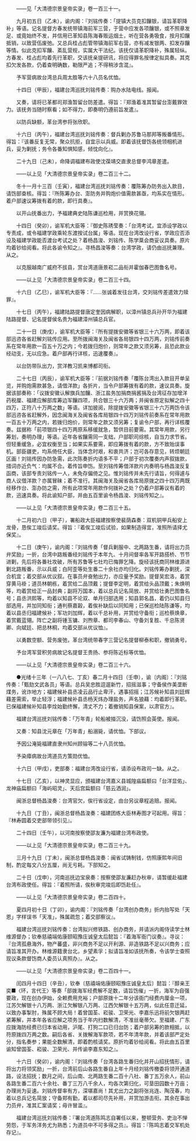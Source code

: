 <!-- { "loadSidebar": true } -->
　　——见「大清德宗景皇帝实录」卷一百三十一。

　　九月初五日（乙未），谕内阁：『刘铭传奏：「提镇大员克扣饟银，请旨革职降补」等语。记名提督方春发统带镇海前军三营，于营中应发各项饟银，或不照章发足、或竟始终不发，并信用已革知县陈海春贩运烟土，听在营各勇吸食，按月扣饟抵销，以致营伍废弛。又总兵桂占彪管带镇海前军右营，亦有减发银两、扣发存饟等情。似此克扣军饟、紊乱营规，实属大干法纪。该抚仅请革职降补，殊属轻纵。方春发、桂占彪均着先行革职，交该抚亲提研讯，将应得罪名按律定拟具奏。其克扣欠发各款，仍着查明确数，勒限严追；不得稍涉含混』。

　　予军营病故台湾总兵周太胜等六十八员名优恤。

　　十四日（甲辰），福建台湾巡抚刘铭传奏：购办水陆电线。报闻。

　　又奏，请将已革都司郑渔暂留台防差遣。得旨：『郑渔着准其暂留台澎戴罪效力。该抚务当随时察看；如不得力，即奏明仍遵前旨发遣』。

　　以防兵缺额，革台湾参将张欣职。

　　十六日（丙午），福建台湾巡抚刘铭传奏：督兵剿办苏鲁马那邦等叛番情形。得旨：『该番反复无常，聚众抗拒，自宜示以兵威。即着该抚督饬各统领相机进兵，妥为剿抚；务令各番知惧知感，倾忱向化』。

　　二十九日（己未），命降调福建布政使沈葆靖交直隶总督李鸿章差遣。

　　——以上见「大清德宗景皇帝实录」卷二百三十二。

　　冬十一月十三百（壬寅），福建台湾巡抚刘铭传奏：覆陈筹办防务出入款目，请饬部查核。得旨：『所陈筹办台、澎防务并购炮价值需款甚亟，均系实在情形。着户部速议筹拨有着的款，即行具奏』。

　　以开山抚番出力，予福建典史陆陈谦巡检用，并赏换花翎。

　　十四日（癸卯），谕军机大臣等：『御史陈琇莹奏：「台湾考试，宜添设学政以专责成，或令福建学政乘轮东渡按试台属」等语。现在台湾改设行省，学政应否添设及福建学政能否渡台考试之处？着杨昌浚、刘铭传、陈学棻会商妥议具奏。原片均着钞给阅看。将此各谕令知之』。寻杨昌浚等奏：台湾学政，请仍由巡抚兼理。从之。

　　以克服越南广威府不拔县，赏台湾道唐景崧二品衔并霍伽春巴图鲁名号。

　　——以上见「大清德宗景皇帝实录」卷二百三十四。

　　十六日（乙巳），谕军机大臣等：『……张诚着发往台湾，交刘铭传差遣效力赎罪』。

　　十七日（丙午），福建陆路提督唐定奎因病解职，以漳州镇总兵孙开华为福建陆路提督、记名提督侯名贵为福建漳州镇总兵官。

　　二十一日（庚戌），谕军机大臣等：『所有提拨安徽等省银三十六万两，即着该部迅咨各省赶解刘铭传应用。至所拨闽海关及闽省各局银四十四万两，刘铭传前奏系在常年用款一百五十万之内；今若拨归炮价，则常年之款又须另筹，且恐此款业经动支，无以应急。着户部再行详核，迅速覆奏』。

　　以台防带队出力，赏洋教习凯来博都司衔。

　　二十七日（丙辰），谕军机大臣等：『前据刘铭传奏「覆陈台湾出入款目开单呈览，并购炮需款甚急，请借洋款」各折片，当令户部筹拨有着的款，速议具奏。旋据该部奏称：「议拨安徽认解旗兵加饟、浙江盐务加捐商捐酱捐及台湾征存加增洋药税厘、福建应解部库筹边军饟四项，共合银三十六万两；并闽省原定拟解之四十四万，正符八十万两之数」等语。详加披阅，除提拨安徽等省银三十六万两饬令该部迅咨各省赶解外，因念闽海关及闽省各库局银四十四万刘铭传前奏系在常年用款一百五十万两之内，若拨归炮价，则常年之款又须另筹；复谕令户部，再行详核覆奏。兹据称「前项银四十四万两原系移缓就急，暂供目前要需。其常年用款，另行筹划，奏明办理」等语。近年各省饟需同一支绌，户部职司综核，自当力求节省。但轻重缓急，必宜权衡至当；如果实系要需，即应筹拨有着的款，方不致贻误事机。部臣疆吏，均系倚任大臣，当体念时艰，和衷共济；岂可各存意见，转烦朝廷区画！刘铭传因办防急需，此次陈奏折内语多不平；户部于初次覆奏内声叙拨款，措词亦近负气：均属不合。着传旨申饬。至刘铭传筹借洋款片内奏明与杨昌浚反复函商，该部专责刘铭传一人，未免存偏倚之见。惟刘铭传并未先行请旨，何得遽与商人议借洋款？亦属冒昧；着不准行。其闽海关及闽省各库局原拨之四十四万两既经移作台、澎办防之需，所有此项常年用款作何拨补之处？仍着户部筹议有着的款，迅速具奏。将此谕知户部，并由五百里谕令杨昌浚、刘铭传知之』。

　　——以上见「大清德宗景皇帝实录」卷二百三十五。

　　十二月初六日（甲子），署船政大臣福建按察使裴荫森奏：双机铜甲兵船安上龙骨，恳俟工竣后请奖。得旨：『着俟工竣后试验，如果制造得宜，准照所请择尤保奖』。

　　十二日（庚午），谕内阁：『刘铭传奏「督兵剿服中、北两路生番，请将出力员弁奖励」一折，台湾中路叛番经刘铭传于本年九、十月间督率各军开路搭桥、节节进剿，先后将各番社攻破，所有苏鲁等七社均已悔罪乞降。旋经该抚商同林维源进剿北路叛番，示以兵威；白阿歪等处生番二十余社亦均归化。刘铭传筹办剿抚，深合机宜；着交部从优议叙。在事员弁奋勉出力，亦应量予奖励。提督吴宏洛，着赏穿黄马褂；道员林朝栋，着赏给二品顶戴；提督李定明，着赏给头品顶戴；朱焕明等，均着赏给正一品封典；副将万国本，着以总兵记名简放、并赏给壮勇巴图鲁名号；县丞洪熙等，均着以知县不论双、单月归部选用；知县郭名昌，着仍以知县归部选用，并加同知衔；通判蔡嘉榖，着俟补缺后以同知用；已保巡检陆陈谦等，均着以县丞归福建候补；军功刘加辉，着以千总补用，并赏给守备衔；巡检蔡焕章，着赏戴蓝翎。阵亡之副将锺玉镛、刘煦章、都司李春山、守备刘复胜、千总陈贤卿、向斌廷、把总林桐，均着交部从优议恤』。

　　以勇数空额、营务废弛，革台湾统带春字三营记名提督柳泰和职，撤销勇号。

　　予台湾军营积劳病故记名提督王贵扬、参将陈近标等优恤。

　　——以上见「大清德宗景皇帝实录」卷二百三十六。

　　●光绪十三年（一八八七、丁亥）春二月十四日（壬申），谕〔内阁〕：『刘铭传奏：「甄劾文武各员」等语。总兵吴忠胜逗遛新竹，招摇滋事；守备侯作美垄断煤务，讹诈地方；福建候补县丞凌云品行止卑汗，遇事招摇；江苏候补知县刘廷辉藉差需索，举止轻浮；福建候补县丞杨天炜办理盐务，声名狼藉：均着即行革职。已保福建候补知县李烇始勤终懈，清丈不力；着撤销知县保案，以肃官方』。

　　福建台湾巡抚刘铭传奏：「万年青」轮船被掽沉没，请饬照会英使。报闻。

　　又奏：知县沈元章在「万年青」船溺毙，请优恤。下部议。

　　予因公淹毙福建直隶州知州顾镕等二十八员优恤。

　　予染瘴病故台湾道员方策勋优恤。

　　十六日（甲戌），吏部奏：福建台湾改设行省，请添设布政司一缺。从之。

　　十七日（乙亥），以神灵显应，颁福建台湾嘉义县城隍庙扁额曰「台洋显佑」、龙神庙扁额曰「海屿昭灵」、天后宫扁额曰「慈云洒润」。

　　闽浙总督杨昌浚奏：台湾官欠，俟行省设定，由台另议章程追赔。报闻。

　　十九日（丁丑），闽浙总督杨昌浚奏：福建团练大臣林寿图才可起用。得旨：『林寿圆着交吏部带领引见』。

　　二十四日（壬午），以河南按察使邵友濂为福建台湾布政使。

　　——以上见「大清德宗景皇帝实录」卷二百三十九。

　　三月十九日（丁未），闽浙总督杨昌浚奏：闽省试铸制钱，仿照康熙年间旧制，酌定每文八分五厘，尚无亏耗。下部知之。

　　二十日（戊申），河南巡抚边宝泉奏：按察使邵友濂赶办秋审，请暂缓赴福建台湾布政使任。得旨：『着照所请，俟秋审完竣后即饬赴任』。

　　——以上见「大清德宗景皇帝实录」卷二百四十。

　　夏四月初十日（丁卯），谕内阁：『刘铭传奏「台湾创办商务」折内抬写处「天恩」字样误书「天准」，殊属疏忽；着交部察议』。

　　福建台湾巡抚刘铭传奏：台湾拟兴修铁路、创办商务，并请派内阁侍读学士林维源督办；钦奉慈禧端佑康颐昭豫庄诚皇太后懿旨：『着海军衙门议奏』。寻议：『台湾孤悬海外，物产蕃盛，非兴商务不足以开利源、非造铁路不足以兴商务；应请旨准其开办。林维源籍隶台北，乡望素孚；拟请旨准如该抚所奏，令该学士查照现议条款督饬商人委员认真照办』。从之。

　　——以上见「大清德宗景皇帝实录」卷二百四十一。

　　闰四月十四日（辛丑），钦奉〔慈禧端佑康颐昭豫庄诚皇太后〕懿旨：『醇亲王奕■〈环，言代王〉等奏「部拨海军经费解不足数，请旨饬催」一折，海军为自强要政，现在创办伊始，全赖费用充裕；户部原拨十二年分该衙门经费内厘金一项，江苏欠解银十八万两、浙江欠解银八万两、江西欠解银十五万两，似此任意迁延，以致办事掣肘，殊属不顾大局！着曾国荃、崧骏、卫荣光、李嘉乐迅将前欠银两赶紧筹解，并本年各省应解之项务当于年内扫数解清，不准丝毫蒂欠。至福建、广东应拨海防经费已归本省动用，沪尾、打狗二口已归台防；着户部另筹的款相抵，以符原拨四万两之数。嗣后各省、关拨解海军款项，若不年清年款，并着该部严定处分，指名奏参；果能全数解清，即着酌核请奖。原折均着钞给阅看。将此由五百里谕知曾国荃、崧骏、卫荣光、并传谕李嘉东知之』。

　　十六日（癸卯），谕内阁：『刘铭传奏「台湾各路生番归化并开山招抚情形，请将出力将领奖励」一折，台湾前后山各路生番自上年十月经刘铭传檄委将领开通道路，设法招抚；数月之间，后山南、北两路生番二百十八社、番丁五万余人，前山各路生番二百六十余社、番丁三万八千余人，均各次第归化，可垦田园数十万亩；办理尚为妥速。刘铭传督率有方，深堪嘉尚！其尤出力之副将张兆连、陶茂春，均着以总兵记名简放；守备郑有勤，着以都司尽先补用，并赏加游击衔。其余在事出力员弁，准其汇案请奖；毋许冒滥』。

　　福建台湾巡抚刘铭传奏：『署台湾道陈鸣志自署任以来，整顿营务、吏治不惮劳怨，于军务洋务尤为熟悉；为道员中不可多得之员』。得旨：『陈鸣志着交军机处存记』。

